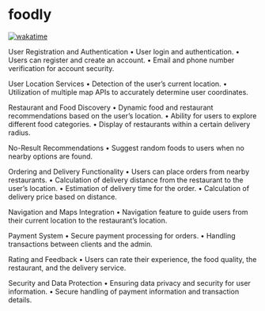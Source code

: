 # foodly
 [![wakatime](https://wakatime.com/badge/user/018c9017-daf8-45c1-be71-8b16fd238022/project/018d1452-a97c-4f22-908a-407a524d2bfe.svg)](https://wakatime.com/badge/user/018c9017-daf8-45c1-be71-8b16fd238022/project/018d1452-a97c-4f22-908a-407a524d2bfe)

User Registration and Authentication
• User login and authentication.
• Users can register and create an account.
• Email and phone number verification for account security.

User Location Services
• Detection of the user’s current location.
• Utilization of multiple map APIs to accurately determine user coordinates.

Restaurant and Food Discovery
• Dynamic food and restaurant recommendations based on the user’s location.
• Ability for users to explore different food categories.
• Display of restaurants within a certain delivery radius.

No-Result Recommendations
• Suggest random foods to users when no nearby options are found.

Ordering and Delivery Functionality
• Users can place orders from nearby restaurants.
• Calculation of delivery distance from the restaurant to the user’s location.
• Estimation of delivery time for the order.
• Calculation of delivery price based on distance.

Navigation and Maps Integration
• Navigation feature to guide users from their current location to the restaurant’s location.

Payment System
• Secure payment processing for orders.
• Handling transactions between clients and the admin.

Rating and Feedback
• Users can rate their experience, the food quality, the restaurant, and the delivery service.

Security and Data Protection
• Ensuring data privacy and security for user information.
• Secure handling of payment information and transaction details.
